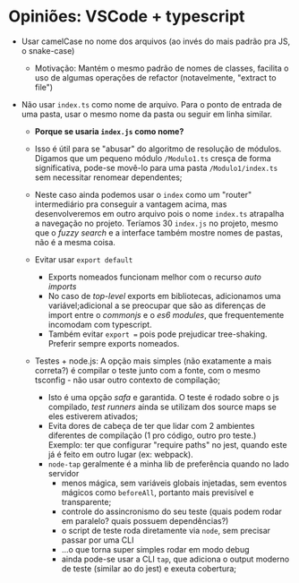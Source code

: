 # Opiniões: VSCode + typescript

- Usar camelCase no nome dos arquivos (ao invés do mais padrão pra JS, o snake-case)

  - Motivação: Mantém o mesmo padrão de nomes de classes, facilita o uso de algumas operações
    de refactor (notavelmente, "extract to file")

- Não usar `index.ts` como nome de arquivo. Para o ponto de entrada de uma pasta, usar o mesmo nome da pasta ou seguir em linha similar.

  - **Porque se usaria `index.js` como nome?**
  - Isso é útil para se "abusar" do algoritmo de resolução
    de módulos. Digamos que um pequeno módulo `/Modulo1.ts` cresça de forma significativa, pode-se
    movê-lo para uma pasta `/Modulo1/index.ts` sem necessitar renomear dependentes;
  - Neste caso ainda podemos usar o `index` como um "router" intermediário pra conseguir a vantagem
    acima, mas desenvolveremos em outro arquivo pois o nome `index.ts` atrapalha a navegação no
    projeto. Teríamos 30 `index.js` no projeto, mesmo que o _fuzzy search_ e a interface também
    mostre nomes de pastas, não é a mesma coisa.

  - Evitar usar `export default`

    - Exports nomeados funcionam melhor com o recurso _auto imports_
    - No caso de _top-level_ exports em bibliotecas, adicionamos uma variável;adicional a se preocupar que são as diferenças de import entre o _commonjs_ e o _es6 modules_, que frequentemente incomodam com typescript.
    - Também evitar `export =` pois pode prejudicar tree-shaking. Preferir sempre exports nomeados.

  - Testes + node.js: A opção mais simples (não exatamente a mais correta?) é compilar o teste junto com a fonte, com o mesmo tsconfig - não usar outro contexto de compilação;
    - Isto é uma opção _safa_ e garantida. O teste é rodado sobre o js compilado, _test runners_ ainda se utilizam dos source maps se eles estiverem ativados;
    - Evita dores de cabeça de ter que lidar com 2 ambientes diferentes de compilação (1 pro código, outro pro teste.) Exemplo: ter que configurar "require paths" no jest, quando este já é feito em outro lugar (ex: webpack).
    - `node-tap` geralmente é a minha lib de preferência quando no lado servidor
      - menos mágica, sem variáveis globais injetadas, sem eventos mágicos como `beforeAll`, portanto mais previsível e transparente;
      - controle do assincronismo do seu teste (quais podem rodar em paralelo? quais possuem dependências?)
      - o script de teste roda diretamente via `node`, sem precisar passar por uma CLI
      - ...o que torna super simples rodar em modo debug
      - ainda pode-se usar a CLI `tap`, que adiciona o output moderno de teste (similar ao do jest) e exeuta cobertura;

